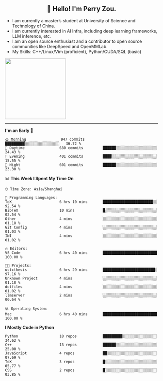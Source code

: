 <h2 align="center">👋 Hello! I'm Perry Zou.</h2>

- I am currently a master’s student at University of Science and Technology of China.
- I am currently interested in AI Infra, including deep learning frameworks, LLM inference, etc.
- I am an open source enthusiast and a contributor to open source communities like DeepSpeed and OpenMMLab.
- My Skills: C++/Linux/Vim (proficient), Python/CUDA/SQL (basic)

<img height=200 align="center" src="https://github-readme-stats.vercel.app/api?username=zonepg" />

-------

<!--START_SECTION:waka-->
**I'm an Early 🐤** 

```text
🌞 Morning                947 commits         █████████░░░░░░░░░░░░░░░░   36.72 % 
🌆 Daytime                630 commits         ██████░░░░░░░░░░░░░░░░░░░   24.43 % 
🌃 Evening                401 commits         ████░░░░░░░░░░░░░░░░░░░░░   15.55 % 
🌙 Night                  601 commits         ██████░░░░░░░░░░░░░░░░░░░   23.30 % 
```


📊 **This Week I Spent My Time On** 

```text
🕑︎ Time Zone: Asia/Shanghai

💬 Programming Languages: 
TeX                      6 hrs 10 mins       ███████████████████████░░   92.54 % 
BibTeX                   10 mins             █░░░░░░░░░░░░░░░░░░░░░░░░   02.54 % 
Other                    4 mins              ░░░░░░░░░░░░░░░░░░░░░░░░░   01.18 % 
Git Config               4 mins              ░░░░░░░░░░░░░░░░░░░░░░░░░   01.03 % 
INI                      4 mins              ░░░░░░░░░░░░░░░░░░░░░░░░░   01.02 % 

🔥 Editors: 
VS Code                  6 hrs 40 mins       █████████████████████████   100.00 % 

🐱‍💻 Projects: 
ustcthesis               6 hrs 29 mins       ████████████████████████░   97.16 % 
Unknown Project          4 mins              ░░░░░░░░░░░░░░░░░░░░░░░░░   01.18 % 
dotfiles                 4 mins              ░░░░░░░░░░░░░░░░░░░░░░░░░   01.02 % 
llmserver                2 mins              ░░░░░░░░░░░░░░░░░░░░░░░░░   00.64 % 

💻 Operating System: 
Mac                      6 hrs 40 mins       █████████████████████████   100.00 % 
```

**I Mostly Code in Python** 

```text
Python                   18 repos            █████████░░░░░░░░░░░░░░░░   34.62 % 
C++                      13 repos            ██████░░░░░░░░░░░░░░░░░░░   25.00 % 
JavaScript               4 repos             ██░░░░░░░░░░░░░░░░░░░░░░░   07.69 % 
TeX                      3 repos             █░░░░░░░░░░░░░░░░░░░░░░░░   05.77 % 
CSS                      2 repos             █░░░░░░░░░░░░░░░░░░░░░░░░   03.85 % 
```




<!--END_SECTION:waka-->
